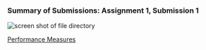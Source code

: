 ### Summary of Submissions: Assignment 1, Submission 1

![screen shot of file directory](https://github.com/visualizedata/ml/raw/master/week07/a01_s01.png)

[Performance Measures](https://github.com/visualizedata/ml/blob/master/week07/aircraft.csv)